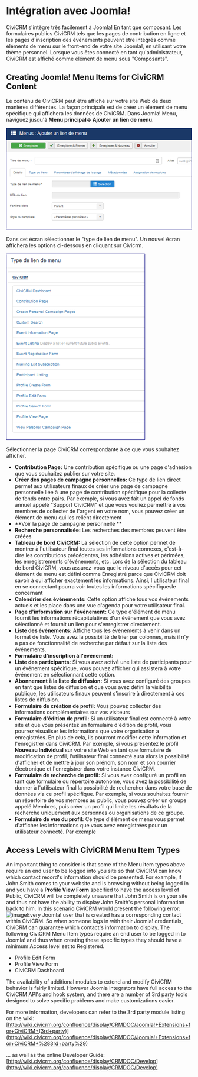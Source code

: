Intégration avec Joomla!
=======================

CiviCRM s'intègre très facilement à Joomla! En tant que composant.
Les formulaires publics CiviCRM tels que les pages de contribution en ligne et les pages d'inscription des événements peuvent être intégrés comme éléments de menu sur le front-end de votre site Joomla!, en utilisant votre thème personnel. Lorsque vous êtes connecté en tant qu'administrateur, CiviCRM est affiché comme élément de menu sous "Composants".


Creating Joomla! Menu Items for CiviCRM Content
-----------------------------------------------
Le contenu de CiviCRM peut être affiché sur votre site Web de deux manières différentes. La façon principale est de créer un élément de menu spécifique qui affichera les données de CiviCRM. Dans Joomla! Menu, naviguez jusqu'à **Menu principal-> Ajouter un lien de menu**.

![image](../img/Joomla-lien-menu.PNG)

Dans cet écran sélectionner le "type de lien de menu". Un nouvel écran affichera  les options ci-dessous  en cliquant sur Civicrm. 

![image](../img/Joomla-type-lien-menu.PNG)

Sélectionner la page CiviCRM correspondante à ce que vous souhaitez afficher.

- **Contribution Page:** Une contribution spécifique ou une page d'adhésion que vous souhaitez publier sur votre site.
- **Créer des pages de campagne personnelles:** Ce type de lien direct permet aux utilisateurs finaux de créer une page de campagne personnelle liée à une page de contribution spécifique pour la collecte de fonds entre pairs. Par exemple, si vous avez fait un appel de fonds annuel appelé "Support CiviCRM" et que vous vouliez permettre à vos membres de collecter de l'argent en votre nom, vous pouvez créer un élément de menu qui les relient directement
- **Voir la page de campagne personnelle **
- **Recherche personnalisée:** Les recherches des membres peuvent être créées
- **Tableau de bord CiviCRM:** La sélection de cette option permet de montrer à l'utilisateur final toutes ses informations connexes, c'est-à-dire les contributions précédentes, les adhésions actives et périmées, les enregistrements d'événements, etc. Lors de la sélection du tableau de bord CiviCRM, vous assurez-vous que le niveau d'accès pour cet élément de menu est défini comme Enregistré parce que CiviCRM doit savoir à qui afficher exactement les informations. Ainsi, l'utilisateur final en se connectant pourra voir toutes les informations spécifiquesle concernant
- **Calendrier des événements:** Cette option affiche tous vos événements actuels et les place dans une vue d'agenda pour votre utilisateur final.
- **Page d'information sur l'événement:** Ce type d'élément de menu fournit les informations récapitulatives d'un événement que vous avez sélectionné et fournit un lien pour s'enregistrer directement.
- **Liste des événements:** Affiche tous les événements à venir dans un format de liste. Vous avez la possibilité de trier par colonnes, mais il n'y a pas de fonctionnalité de recherche par défaut sur la liste des événements.
- **Formulaire d'inscription à l'événement:**
- **Liste des participants:** Si vous avez activé une liste de participants pour un événement spécifique, vous pouvez afficher qui assistera à votre événement en sélectionnant cette option.
- **Abonnement à la liste de diffusion:** Si vous avez configuré des groupes en tant que listes de diffusion et que vous avez défini la visibilité publique, les utilisateurs finaux peuvent s'inscrire à directement à ces listes de diffusion.
- **Formulaire de création de profil:** Vous pouvez collecter des informations complémentaires sur vos visiteurs
- **Formulaire d'édition de profil:** Si un utilisateur final est connecté à votre site et que vous présentez un formulaire d'édition de profil, vous pourrez visualiser les informations que votre organisation a enregistrées. En plus de cela, ils pourront modifier cette information et l'enregistrer dans CiviCRM. Par exemple, si vous présentez le profil **Nouveau Individual** sur votre site Web en tant que formulaire de modification de profil, l'utilisateur final connecté aura alors la possibilité d'afficher et de mettre à jour son prénom, son nom et son courrier électronique et l'enregistrer dans votre instance CiviCRM.
- **Formulaire de recherche de profil:** Si vous avez configuré un profil en tant que formulaire ou répertoire autonome, vous avez la possibilité de donner à l'utilisateur final la possibilité de rechercher dans votre base de données via ce profil spécifique. Par exemple, si vous souhaitez fournir un répertoire de vos membres au public, vous pouvez créer un groupe appelé Membres, puis créer un profil qui limite les résultats de la recherche uniquement aux personnes ou organisations de ce groupe.
- **Formulaire de vue du profil:** Ce type d'élément de menu vous permet d'afficher les informations que vous avez enregistrées pour un utilisateur connecté. Par exemple

Access Levels with CiviCRM Menu Item Types
-------------------------------------------

An important thing to consider is that some of the Menu item types above
require an end user to be logged into you site so that CiviCRM can know
which contact record's information should be presented. For example, if
John Smith comes to your website and is browsing without being logged in
and you have a **Profile View Form** specified to have the access level
of Public, CiviCRM will be completely unaware that John Smith is on your
site and thus not have the ability to display John Smith's personal
information back to him. In this scenario CiviCRM would present the
following error:![image](../img/z_sprint14_wordpress_error.png)Every Joomla!
user that is created has a corresponding contact within CiviCRM. So when
someone logs in with their Joomla! credentials, CiviCRM can guarantee
which contact's information to display. The following CiviCRM Menu Item
types require an end user to be logged in to Joomla! and thus when
creating these specific types they should have a minimum Access level
set to Registered.

-   Profile Edit Form
-   Profile View Form
-   CiviCRM Dashboard

The availability of additional modules to extend and modify CiviCRM
behavior is fairly limited. However Joomla integrators have full access
to the CiviCRM API's and hook system, and there are a number of 3rd
party tools designed to solve specific problems and make customizations
easier. 

For more information, developers can refer to the 3rd party module
listing on the wiki: 
[http://wiki.civicrm.org/confluence/display/CRMDOC/Joomla!+Extensions+for+CiviCRM+(3rd+party)](http://wiki.civicrm.org/confluence/display/CRMDOC/Joomla!+Extensions+for+CiviCRM+%283rd+party%29)

 
… as well as the online Developer Guide: 
[http://wiki.civicrm.org/confluence/display/CRMDOC/Develop](http://wiki.civicrm.org/confluence/display/CRMDOC/Develop)
